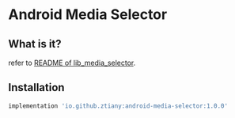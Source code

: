 # Android Media Selector

## What is it?

refer to [README of lib_media_selector](lib_media_selector/README.md).

## Installation

```groovy
implementation 'io.github.ztiany:android-media-selector:1.0.0'
```

